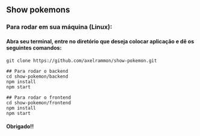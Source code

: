 ## Show pokemons

### Para rodar em sua máquina (Linux):

#### Abra seu terminal, entre no diretório que deseja colocar aplicação e dê os seguintes comandos:
```
git clone https://github.com/axelrammon/show-pokemon.git

## Para rodar o backend
cd show-pokemon/backend
npm install
npm start

## Para rodar o frontend
cd show-pokemon/frontend
npm install
npm start

```

#### Obrigado!!

